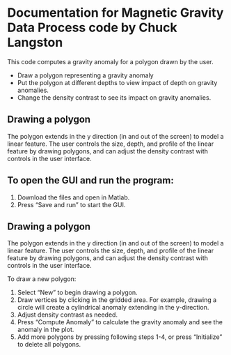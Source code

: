 # Documentation for Magnetic Gravity Data Process code by Chuck Langston


This code computes a gravity anomaly for a polygon drawn by the user. 

  - Draw a polygon representing a gravity anomaly
  - Put the polygon at different depths to view impact of depth on gravity anomalies.
  - Change the density contrast to see its impact on gravity anomalies.

## Drawing a polygon

The polygon extends in the y direction (in and out of the screen) to model a linear feature. The user controls the size, depth, and profile of the linear feature by drawing polygons, and can adjust the density contrast with controls in the user interface.

## To open the GUI and run the program:

1) Download the files and open in Matlab.
2) Press “Save and run” to start the GUI.

## Drawing a polygon

The polygon extends in the y direction (in and out of the screen) to model a linear feature. The user controls the size, depth, and profile of the linear feature by drawing polygons, and can adjust the density contrast with controls in the user interface.

To draw a new polygon:

1) Select “New” to begin drawing a polygon.
2) Draw vertices by clicking in the gridded area. For example, drawing a circle will create a cylindrical anomaly extending in the y-direction.
3) Adjust density contrast as needed.
4) Press “Compute Anomaly” to calculate the gravity anomaly and see the anomaly in the plot.
5) Add more polygons by pressing following steps 1-4, or press “Initialize” to delete all polygons.



